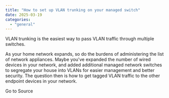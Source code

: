 ```yaml
---
title: "How to set up VLAN trunking on your managed switch"
date: 2025-03-19
categories: 
  - "general"
---
```


VLAN trunking is the easiest way to pass VLAN traffic through multiple switches.

As your home network expands, so do the burdens of administering the list of network appliances. Maybe you've expanded the number of wired devices in your network, and added additional managed network switches to segregate your house into VLANs for easier management and better security. The question then is how to get tagged VLAN traffic to the other endpoint devices in your network.

Go to Source

